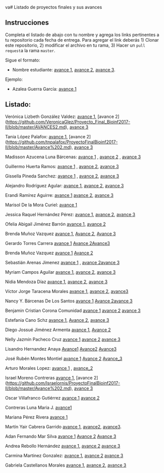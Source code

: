 va# Listado de proyectos finales y sus avances

## Instrucciones

Completa el listado de abajo con tu nombre y agrega los links pertinentes a tu repositorio cada fecha de entrega. Para agregar el link deberás 1) Clonar este repositorio, 2) modificar el archivo en tu rama, 3) Hacer un `pull request`a la rama `master`.


Sigue el formato:

* Nombre estudiante: [avance 1](), [avance 2](), [avance 3]().

Ejemplo:

* Azalea Guerra García: [avance 1](https://github.com/AzaleaGuerra/ProyectoFinalBioinf2017-II/blob/master/Avance1.md)

## Listado:


Verónica Lizbeth González Valdez: [avance 1](https://github.com/VeronicaGlez/Proyecto_Final_Bioinf2017-II/blob/master/AVANCES1.md), [avance 2] (https://github.com/VeronicaGlez/Proyecto_Final_Bioinf2017-II/blob/master/AVANCES2.md), [avance 3](https://github.com/VeronicaGlez/Proyecto_Final_Bioinf2017-II/blob/master/Avance3.md)

Tania López Palafox: [avance 1](https://github.com/tnpalafox/ProyectoFinalBioinf2017-II/blob/master/Avance1.md), [avance 2] (https://github.com/tnpalafox/ProyectoFinalBioinf2017-II/blob/master/Avance%202.md), [avance 3](https://github.com/tnpalafox/ProyectoFinalBioinf2017-II/blob/master/Avances3.md) 

Madisson Azucena Luna Bárcenas: [avance 1](https://github.com/madisson-luna/Proyecto_Final-Bioinf2017-II/blob/master/Avance%201.md) , [avance 2](https://github.com/madisson-luna/Proyecto_Final-Bioinf2017-II/blob/master/Avance%202.md) , [avance 3](https://github.com/madisson-luna/Proyecto_Final-Bioinf2017-II/blob/master/Avance%203.md)

Guillermo Huerta Ramos: [avance 1](https://github.com/ghuertaramos/ProyectoFinalBioinf2017-II/blob/master/Avance1%20.md) , [avance 2](https://github.com/ghuertaramos/ProyectoFinalBioinf2017-II/blob/master/Avance2.rmd), [avance 3](https://github.com/ghuertaramos/ProyectoFinalBioinf2017-II/blob/master/Avance3.rmd)

Gissella Pineda Sanchez: [avance 1](https://github.com/GissellaPineda/Proyec_Final_Bioinfo_2017_II/blob/master/Avance1.md) , [avance 2](https://github.com/GissellaPineda/Proyec_Final_Bioinfo_2017_II/blob/master/Avance2.md), [avance 3](https://github.com/GissellaPineda/Proyec_Final_Bioinfo_2017_II/blob/master/Avance3.md)

Alejandro Rodríguez Agular: [avance 1](https://github.com/Alexscaleb/Tareas-Curso-BioinfInvRepro/blob/master/AVANCE1.md), [avance 2](https://github.com/Alexscaleb/Tareas-Curso-BioinfInvRepro/blob/master/AVANCE2.md), [avance 3](https://github.com/Alexscaleb/Tareas-Curso-BioinfInvRepro/blob/master/AVANCE3.md)

Erandi Ramírez Aguirre: [avance 1](https://github.com/Amanecer1/Trabajo-Final_Bioinfo2017/blob/master/Avances_1_Erandi_Ramirez_Aguirre.md)  [avance 2](https://github.com/Amanecer1/Trabajo-Final_Bioinfo2017/blob/master/Avances_2_Erandi_Ramirez_Aguirre.md), [avance 3](https://github.com/Amanecer1/Trabajo-Final_Bioinfo2017/blob/master/Avances_3_Erandi_Ram%C3%ADrez_Aguirre.md)

Marisol De la Mora Curiel: [avance 1](https://github.com/MarisollDC/ProyectoFinalBioinf2017-II/blob/master/Avance1.md)
 
Jessica Raquel Hernández Pérez: [avance 1](https://github.com/RaquelHdz/Proyecto_Final_Bioinf2017-II/blob/master/Avance1.md), [avance 2](https://github.com/RaquelHdz/Proyecto_Final_Bioinf2017-II/blob/master/avance%202.md), [avance 3](https://github.com/RaquelHdz/Proyecto_Final_Bioinf2017-II/blob/master/Avance3.md)  

Ofelia Abigail Jiménez Barrón [avance 1](https://github.com/Ofeabi/ProyectoFinalBioinf2017-II/blob/master/Avance%201.md), [avance 2](https://github.com/Ofeabi/ProyectoFinalBioinf2017-II/blob/master/Avance%202.md) 

Brenda Muñoz Vazquez [avance 1](https://github.com/bren2801/ProyectoFinalBioinf2017/blob/master/avance1.md), [Avance 2](https://github.com/bren2801/ProyectoFinalBioinf2017/blob/master/Brenda%20Mu%C3%B1oz%20Vazquez:%20avance2.md), [Avance 3](https://github.com/bren2801/ProyectoFinalBioinf2017/blob/master/Avance%203.md)

Gerardo Torres Carrera [avance 1](https://github.com/GerTorres/Trabajo-final-BioinfRepro-2017-2/blob/master/avances%201.md) [Avance 2](https://github.com/GerTorres/Trabajo-final-BioinfRepro-2017-2/blob/master/avance%202.md)[Avance3](https://github.com/GerTorres/Trabajo-final-BioinfRepro-2017-2/blob/master/avance%203.md)

Brenda Muñoz Vazquez [avance 1](https://github.com/bren2801/ProyectoFinalBioinf2017/blob/master/avance1.md) [Avance 2](https://github.com/bren2801/ProyectoFinalBioinf2017/blob/master/Brenda%20Mu%C3%B1oz%20Vazquez:%20avance2.md)

Sebastián Arenas Jimenez [avance 1](https://github.com/sebastian-13/ProyectoFinalBioinf2017-II/blob/master/avance%201.md) ,
[avance 2](https://github.com/sebastian-13/ProyectoFinalBioinf2017-II/blob/master/avance2.md)[avance 3](https://github.com/sebastian-13/ProyectoFinalBioinf2017-II/blob/master/Avances_3.md)

Myriam Campos Aguilar [avance 1](https://github.com/Myrim/ProyectoFinalBioinf2017-II/blob/master/Avance1.md), [avance 2](https://github.com/Myrim/ProyectoFinalBioinf2017-II/blob/master/Avance2.md), [avance 3](https://github.com/Myrim/ProyectoFinalBioinf2017-II/blob/master/Avance3.md)

Nidia Mendoza Díaz [avance 1](https://github.com/Lieiad/ProyectoFinalBioinf2017-II/blob/master/Avance1.md), [avance 2](https://github.com/Lieiad/ProyectoFinalBioinf2017-II/blob/master/avance2.md), [avance 3](https://github.com/Lieiad/ProyectoFinalBioinf2017-II/blob/master/Avance3.md)

Víctor Jorge Taracena Morales [avance 1](https://github.com/Anecarat/Proyecto_Final_Bioinf2017-II/blob/master/Avances/Avances1.md), [avance 2](https://github.com/Anecarat/Proyecto_Final_Bioinf2017-II/blob/master/Avances/Avances2.md), [avance3](https://github.com/Anecarat/Proyecto_Final_Bioinf2017-II/blob/master/Avances/Avances3.md)

Nancy Y. Bárcenas De Los Santos [avance 1](https://github.com/NanBarcenas/Trabajo-final-BioinfRepro-2017-2/blob/master/avance%201%20proyecto%20bioinformatica.md) [Avance 2](https://github.com/NanBarcenas/Trabajo-final-BioinfRepro-2017-2/blob/master/avance%202%20del%20proyecto%20bioinformatico.md)[avance 3](https://github.com/NanBarcenas/Trabajo-final-BioinfRepro-2017-2/blob/master/AVANCE%203.md)

Benjamin Cristian Corona Comunidad [avance 1](https://github.com/bbeennjjaammiinn/proyecto_final_Bennjamin_Corona_Comunidad/blob/master/avance%201%20Proyecto%20bioinfo.mkd) [avance 2](https://github.com/bbeennjjaammiinn/proyecto_final_Bennjamin_Corona_Comunidad/blob/master/avance2.md) [avance 3](https://github.com/bbeennjjaammiinn/proyecto_final_Bennjamin_Corona_Comunidad/blob/master/avance3.md)


Estefania Cano Schz [avance 1](https://github.com/ecanos/Proyecto-final), [Avance 2](https://github.com/ecanos/Avance-2/blob/master/Avance%202.md), [avance 3](https://github.com/ecanos/Proyecto-final/blob/master/Avance%203.md)

Diego Jossué Jiménez Armenta [avance 1](https://github.com/JOSSJA/ProyectoJoss/blob/master/Primer%20Avance), [Avance 2](https://github.com/JOSSJA/ProyectoJoss/blob/master/Avances2_Joss.md)



Nelly Jazmín Pacheco Cruz [avance 1](https://github.com/n311pc/Tareas-Curso-BioinfInvRepro/blob/master/Avance1.md)  [avance 2](https://github.com/n311pc/Tareas-Curso-BioinfInvRepro/blob/master/Avance2_N3L.md) [avance 3](https://github.com/n311pc/Tareas-Curso-BioinfInvRepro/blob/master/Avance3_N3L.md)


Lisandro Hernandez Anaya [Avance1](https://github.com/LisandroHernan/ProyectoFinalBioinf2017-II/blob/master/Avance1.md)
                         [Avance2](https://github.com/LisandroHernan/ProyectoFinalBioinf2017-II/blob/master/Avance%202.md)
                         [Avance3](https://github.com/LisandroHernan/ProyectoFinalBioinf2017-II/blob/master/Avance3.md)
                         

José Rubén Montes Montiel [avance 1](https://github.com/JR-Montes/ProyectoFinalBioinf2017-II/blob/master/Avance_1.md) [Avance 2](https://github.com/JR-Montes/ProyectoFinalBioinf2017-II/blob/master/Avance_2.md) [Avance_3](https://github.com/JR-Montes/ProyectoFinalBioinf2017-II/blob/master/Avance_3.md)

Arturo Morales Lopez: [avance 1](https://github.com/ArturoMoLo90/Proyecto_Final_Bioinf2017-II/blob/master/Avance_1.md) , [avance_2](https://github.com/ArturoMoLo90/Proyecto_Final_Bioinf2017-II/blob/master/avance_2.md)

Israel Moreno Contreras [avance 1](https://github.com/Israelornis/ProyectoFinalBioinf2017-II/blob/master/Avance1.md), [avance 2] (https://github.com/Israelornis/ProyectoFinalBioinf2017-II/blob/master/Avance%202.md), [avance 3](https://github.com/Israelornis/ProyectoFinalBioinf2017-II/blob/master/Avance%203.md)

Oscar Villafranco Gutiérrez [avance 1](https://github.com/oskarotenks/TareasCursoBioinfInvRepro/blob/master/ProyectoFinalVillafranco.md) [avance 2](https://github.com/oskarotenks/TareasCursoBioinfInvRepro/blob/master/Avances2.md)

Contreras Luna Maria J. [avance1](https://github.com/maryjomvz/ProyectoFinalBioinf2017-II-Majo-Contreras/blob/avance-1/AVANCE1.md)

Mariana Pérez Rivera [avance 1](https://github.com/LENTEJITA/ProyectoFinalBioinf2017-II/blob/master/AVANCE%201.md)

Martín Yair Cabrera Garrido [avance 1](https://github.com/MartinCabreraG/ProyectoFinalBioinf2017-II/blob/master/avances1.md), [avance2](https://github.com/MartinCabreraG/ProyectoFinalBioinf2017-II/blob/master/avances2.md), [avance3](https://github.com/MartinCabreraG/ProyectoFinalBioinf2017-II/blob/master/Avances3.md).

Adan Fernando Mar Silva  [avance 1](https://github.com/Ferxengutta/Proyecto-Final-Bioinf2017-II/blob/master/Avance%201.md) [Avance 2](https://github.com/Ferxengutta/Proyecto-Final-Bioinf2017-II/blob/master/Avance%202.md) [Avance 3](https://github.com/Ferxengutta/Proyecto-Final-Bioinf2017-II/blob/master/Avance%203.md)

Andrea Rebollo Hernández [avance 1](https://github.com/andyrh0402/Tareas-Curso-BioinfInvRepro/blob/master/Avance%201.md), [avance 2](https://github.com/andyrh0402/Tareas-Curso-BioinfInvRepro/blob/master/Avance2.md) [avance 3](https://github.com/andyrh0402/Tareas-Curso-BioinfInvRepro/blob/master/Avance3.md)

Carmina Martinez Gonzalez:  [avance 1](https://github.com/MinaMaglez/Trabajo-Final-Bioinformatica/blob/master/Avance%201.md), [avance 2](https://github.com/MinaMaglez/Trabajo-Final-Bioinformatica/blob/master/Avance%202.md) [avance 3](https://github.com/MinaMaglez/Trabajo-Final-Bioinformatica/tree/master/Avance%203)

Gabriela Castellanos Morales [avance 1](https://github.com/GabrielaCastellanos/TareasCursoBioinfInvRepro/blob/master/Avance1.md), [avance 2](https://github.com/GabrielaCastellanos/TareasCursoBioinfInvRepro/blob/master/Avance2.md), [avance 3](https://github.com/GabrielaCastellanos/TareasCursoBioinfInvRepro/blob/master/Avance3.md)
